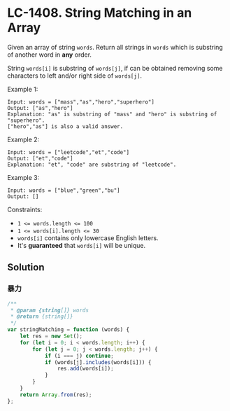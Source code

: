 # LC-1408. String Matching in an Array

Given an array of string `words`. Return all strings in `words` which is substring of another word in **any** order.

String `words[i]` is substring of `words[j]`, if can be obtained removing some characters to left and/or right side of `words[j]`.

Example 1:

```
Input: words = ["mass","as","hero","superhero"]
Output: ["as","hero"]
Explanation: "as" is substring of "mass" and "hero" is substring of "superhero".
["hero","as"] is also a valid answer.
```

Example 2:

```
Input: words = ["leetcode","et","code"]
Output: ["et","code"]
Explanation: "et", "code" are substring of "leetcode".
```

Example 3:

```
Input: words = ["blue","green","bu"]
Output: []
```

Constraints:

-   `1 <= words.length <= 100`
-   `1 <= words[i].length <= 30`
-   `words[i]` contains only lowercase English letters.
-   It's **guaranteed** that `words[i]` will be unique.

## Solution

### 暴力

```javascript
/**
 * @param {string[]} words
 * @return {string[]}
 */
var stringMatching = function (words) {
    let res = new Set();
    for (let i = 0; i < words.length; i++) {
        for (let j = 0; j < words.length; j++) {
            if (i === j) continue;
            if (words[j].includes(words[i])) {
                res.add(words[i]);
            }
        }
    }
    return Array.from(res);
};
```
